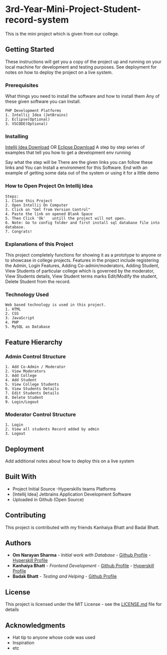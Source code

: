 # 3rd-Year-Mini-Project-Student-record-system
This is the mini project which is given from our college. 

## Getting Started

These instructions will get you a copy of the project up and running on your local machine for development and testing purposes. See deployment for notes on how to deploy the project on a live system.

### Prerequisites

What things you need to install the software and how to install them
Any of these given software you can Install.
```
PHP Development Platforms
1. Intellij Idea (JetBrains)
2. Eclipse(Optional)
3. VSCODE(Optional)
```

### Installing
[Intellij Idea Download](https://www.jetbrains.com/idea/download/)
OR [Eclipse Download](https://www.eclipse.org/downloads/)
A step by step series of examples that tell you how to get a development env running

Say what the step will be
There are the given links you can follow these links and You can Install a environment for this Software.
End with an example of getting some data out of the system or using it for a little demo

### How to Open Project On Intellij Idea
```
Steps:
1. Clone this Project
2. Open Intellij On Computer
3. Click on "Get from Version Control"
4. Paste the link on opened Blank Space
5. Then Click 'Ok'   untill the project will not open.
6. Note: Go to config folder and first install sql database file into database.
7. Congrats!
```
### Explanations of this Project
This project completely functions for showing it as a prototype to anyone or to showcase in college projects. 
Features in the project include registering the Admin, Login Features, Adding Co-admin/moderators, Adding Student, 
View Students of particular college which is governed by the moderator, View Students details, View Student terms marks
Edit/Modify the student, Delete Student from the record.

### Technology Used
```
Web based technology is used in this project.
1. HTML
2. CSS
3. JavaScript
4. PHP
5. MySQL as Database 
```
## Feature Hierarchy

### Admin Control  Structure
```
1. Add Co-Admin / Moderator
2. View Moderators
3. Add College
4. Add Student
5. View College Students
6. View Students Details
7. Edit Students Details
8. Delete Student
9. Login/Logout
```
### Moderator Control Structure
```
1. Login
2. View all students Record added by admin
3. Logout 
```

## Deployment

Add additional notes about how to deploy this on a live system

## Built With
* Project Initial Source -Hyperskills teams Platforms
* [Intellij Idea] Jetbrains Application Development Software
* Uploaded in Github (Open Source)

## Contributing
This project is contributed with my friends Kanhaiya Bhatt and Badal Bhatt.

## Authors

* **Om Narayan Sharma** - *Initial work with Database* - [Github Profile](https://github.com/Omsharma456) - [Hyperskill Profile](https://hyperskill.org/profile/3784466)
* **Kanhaiya Bhatt** - *Frontend Development* - [Github Profile](https://github.com/kb-s) - [Hyperskill Profile](https://hyperskill.org/profile/kb-s)
* **Badak Bhatt** - *Testing and Helping* - [Github Profile](https://github.com/Badal1216)

## License

This project is licensed under the MIT License - see the [LICENSE.md](LICENSE.md) file for details

## Acknowledgments

* Hat tip to anyone whose code was used
* Inspiration
* etc